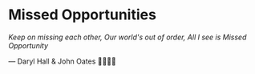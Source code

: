 # Missed Opportunities

_Keep on missing each other, Our world's out of order, All I see is Missed Opportunity_

— Daryl Hall & John Oates 🌻🌺🌻🌺
